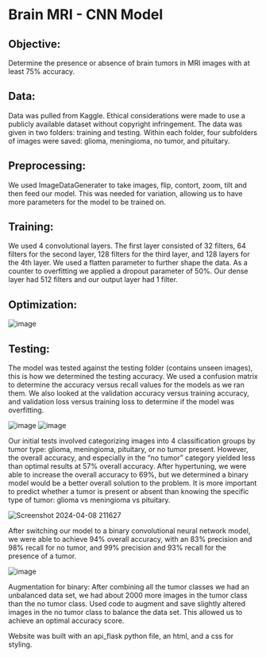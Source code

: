 # Brain MRI - CNN Model 

## Objective: 
Determine the presence or absence of brain tumors in MRI images with at least 75% accuracy. 

## Data: 
Data was pulled from Kaggle. Ethical considerations were made to use a publicly available dataset without copyright infringement. The data was given in two folders: training and testing. Within each folder, four subfolders of images were saved: glioma, meningioma, no tumor, and pituitary. 

## Preprocessing: 
We used ImageDataGenerater to take images, flip, contort, zoom, tilt and then feed our model. This was needed for variation, allowing us to have more parameters for the model to be trained on. 

## Training: 
We used 4 convolutional layers. The first layer consisted of 32 filters, 64 filters for the second layer, 128 filters for the third layer, and 128 layers for the 4th layer. We used a flatten parameter to further shape the data. As a counter to overfitting we applied a dropout parameter of 50%. Our dense layer had 512 filters and our output layer had 1 filter.   


## Optimization: 
![image](https://github.com/DmitriyBachkala/Brain-Tumor-Predictor/assets/111262299/9d41f331-7f9b-480c-9b65-5941a282f15e)



## Testing: 
The model was tested against the testing folder (contains unseen images), this is how we determined the testing accuracy.
We used a confusion matrix to determine the accuracy versus recall values for the models as we ran them. We also looked at the validation accuracy versus training accuracy, and validation loss versus training loss to determine if the model was overfitting. 

![image](https://github.com/DmitriyBachkala/Brain-Tumor-Predictor/assets/111262299/a5243b86-8de8-4057-b5f4-125b0b87bc65)
![image](https://github.com/DmitriyBachkala/Brain-Tumor-Predictor/assets/111262299/6bbb2eb0-b742-4ec3-a58f-ad458288cd77)


Our initial tests involved categorizing images into 4 classification groups by tumor type: glioma, meningioma, pituitary, or no tumor present. However, the overall accuracy, and especially in the “no tumor” category yielded less than optimal results at 57% overall accuracy. After hypertuning, we were able to increase the overall accuracy to 69%, but we determined a binary model would be a better overall solution to the problem. It is more important to predict whether a tumor is present or absent than knowing the specific type of tumor: glioma vs meningioma vs pituitary. 

![Screenshot 2024-04-08 211627](https://github.com/DmitriyBachkala/Brain-Tumor-Predictor/assets/111262299/048a99f2-f794-47db-8f61-87e9e5a8e970)


After switching our model to a binary convolutional neural network model, we were able to achieve 94% overall accuracy, with an 83% precision and 98% recall for no tumor, and 99% precision and 93% recall for the presence of a tumor. 

![image](https://github.com/DmitriyBachkala/Brain-Tumor-Predictor/assets/111262299/3c0ca3a6-4ef7-4898-b8f3-aa4800907b67)

Augmentation for binary: After combining all the tumor classes we had an unbalanced data set, we had about 2000 more images in the tumor class than the no tumor class. Used code to augment and save slightly altered images in the no tumor class to balance the data set. This allowed us to achieve an optimal accuracy score.

Website was built with an api_flask python file, an html, and a css for styling. 

